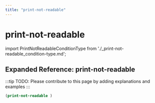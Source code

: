 ```yaml
---
title: "print-not-readable"
---
```


# print-not-readable

import PrintNotReadableConditionType from './_print-not-readable_condition-type.md';

<PrintNotReadableConditionType />

## Expanded Reference: print-not-readable

:::tip
TODO: Please contribute to this page by adding explanations and examples
:::

```lisp
(print-not-readable )
```
